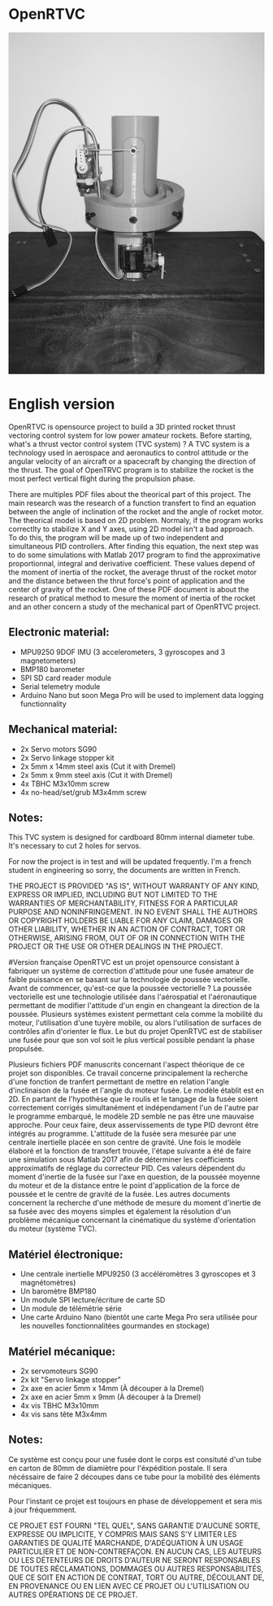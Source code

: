 # OpenRTVC

![TVC 3D printed system](/OpenRTVC.jpg)

# English version
OpenRTVC is opensource project to build a 3D printed rocket thrust vectoring control system for low power amateur rockets.
Before starting, what's a thrust vector control system (TVC system) ? A TVC system is a technology used in aerospace and aeronautics to control attitude or the angular velocity of an aircraft or a spacecraft by changing the direction of the thrust. The goal of OpenTRVC program is to stabilize the rocket is the most perfect vertical flight during the propulsion phase.

There are multiples PDF files about the theorical part of this project. The main research was the research of a function transfert to find an equation between the angle of inclination of the rocket and the angle of rocket motor. The theorical model is based on 2D problem. Normaly, if the program works correctlty to stabilize X and Y axes, using 2D model isn't a bad approach. To do this, the program will be made up of two independent and simultaneous PID controllers. After finding this equation, the next step was to do some simulations with Matlab 2017 program to find the approximative proportionnal, integral and derivative coefficient. These values depend of the moment of inertia of the rocket, the average thrust of the rocket motor and the distance between the thrut force's point of application and the center of gravity of the rocket. One of these PDF document is about the research of pratical method to mesure the moment of inertia of the rocket and an other concern a study of the mechanical part of OpenRTVC project.

## Electronic material:
  - MPU9250 9DOF IMU (3 accelerometers, 3 gyroscopes and 3 magnetometers)
  - BMP180 barometer
  - SPI SD card reader module
  - Serial telemetry module
  - Arduino Nano but soon Mega Pro will be used to implement data logging functionnality

## Mechanical material:
  - 2x Servo motors SG90
  - 2x Servo linkage stopper kit
  - 2x 5mm x 14mm steel axis (Cut it with Dremel)
  - 2x 5mm x 9mm steel axis (Cut it with Dremel)
  - 4x TBHC M3x10mm screw
  - 4x no-head/set/grub M3x4mm screw

## Notes:
This TVC system is designed for cardboard 80mm internal diameter tube. It's necessary to cut 2 holes for servos.

For now the project is in test and will be updated frequently. I'm a french student in engineering so sorry, the documents are written in French.

THE PROJECT IS PROVIDED "AS IS", WITHOUT WARRANTY OF ANY KIND, EXPRESS OR IMPLIED, INCLUDING BUT NOT LIMITED TO THE WARRANTIES OF MERCHANTABILITY, FITNESS FOR A PARTICULAR PURPOSE AND NONINFRINGEMENT. IN NO EVENT SHALL THE AUTHORS OR COPYRIGHT HOLDERS BE LIABLE FOR ANY CLAIM, DAMAGES OR OTHER LIABILITY, WHETHER IN AN ACTION OF CONTRACT, TORT OR OTHERWISE, ARISING FROM, OUT OF OR IN CONNECTION WITH THE PROJECT OR THE USE OR OTHER DEALINGS IN THE PROJECT.

#Version française
OpenRTVC est un projet opensource consistant à fabriquer un système de correction d'attitude pour une fusée amateur de faible puissance en se basant sur la technologie de poussée vectorielle. Avant de commencer, qu'est-ce que la poussée vectorielle ? La poussée vectorielle est une technologie utilisée dans l'aérospatial et l'aéronautique permettant de modifier l'attitude d'un engin en changeant la direction de la poussée. Plusieurs systèmes existent permettant cela comme la mobilité du moteur, l'utilisation d'une tuyère mobile, ou alors l'utilisation de surfaces de contrôles afin d'orienter le flux. Le but du projet OpenRTVC est de stabiliser une fusée pour que son vol soit le plus vertical possible pendant la phase propulsée.

Plusieurs fichiers PDF manuscrits concernant l'aspect théorique de ce projet son disponibles. Ce travail concerne principalement la recherche d'une fonction de tranfert permettant de mettre en relation l'angle d'inclinaison de la fusée et l'angle du moteur fusée. Le modèle établit est en 2D. En partant de l'hypothèse que le roulis et le tangage de la fusée soient correctement corrigés simultanément et indépendament l'un de l'autre par le programme embarqué, le modèle 2D semble ne pas être une mauvaise approche. Pour ceux faire, deux asservissements de type PID devront être intégrés au programme. L'attitude de la fusée sera mesurée par une centrale inertielle placée en son centre de gravité. Une fois le modèle élaboré et la fonction de transfert trouvée, l'étape suivante a été de faire une simulation sous Matlab 2017 afin de déterminer les coefficients approximatifs de réglage du correcteur PID. Ces valeurs dépendent du moment d'inertie de la fusée sur l'axe en question, de la poussée moyenne du moteur et de la distance entre le point d'application de la force de poussée et le centre de gravité de la fusée. Les autres documents concernent la recherche d'une méthode de mesure du moment d'inertie de sa fusée avec des moyens simples et également la résolution d'un problème mécanique concernant la cinématique du système d'orientation du moteur (système TVC).

## Matériel électronique:
  - Une centrale inertielle MPU9250 (3 accéléromètres 3 gyroscopes et 3 magnétomètres)
  - Un baromètre BMP180
  - Un module SPI lecture/écriture de carte SD
  - Un module de télémétrie série
  - Une carte Arduino Nano (bientôt une carte Mega Pro sera utilisée pour les nouvelles fonctionnalitées gourmandes en stockage)

## Matériel mécanique:
  - 2x servomoteurs SG90
  - 2x kit "Servo linkage stopper"
  - 2x axe en acier 5mm x 14mm (À découper à la Dremel)
  - 2x axe en acier 5mm x 9mm (À découper à la Dremel)
  - 4x vis TBHC M3x10mm
  - 4x vis sans tête M3x4mm

## Notes:
Ce système est conçu pour une fusée dont le corps est consituté d'un tube en carton de 80mm de diamiètre pour l'éxpédition postale. Il sera nécéssaire de faire 2 découpes dans ce tube pour la mobilité des éléments mécaniques.

Pour l'instant ce projet est toujours en phase de développement et sera mis à jour fréquemment.

CE PROJET EST FOURNI "TEL QUEL", SANS GARANTIE D'AUCUNE SORTE, EXPRESSE OU IMPLICITE, Y COMPRIS MAIS SANS S'Y LIMITER LES GARANTIES DE QUALITÉ MARCHANDE, D'ADÉQUATION À UN USAGE PARTICULIER ET DE NON-CONTREFAÇON. EN AUCUN CAS, LES AUTEURS OU LES DÉTENTEURS DE DROITS D'AUTEUR NE SERONT RESPONSABLES DE TOUTES RÉCLAMATIONS, DOMMAGES OU AUTRES RESPONSABILITÉS, QUE CE SOIT EN ACTION DE CONTRAT, TORT OU AUTRE, DÉCOULANT DE, EN PROVENANCE OU EN LIEN AVEC CE PROJET OU L'UTILISATION OU AUTRES OPÉRATIONS DE CE PROJET.
